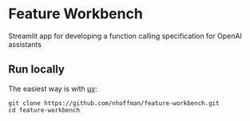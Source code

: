# Feature Workbench

Streamlit app for developing a function calling specification for OpenAI assistants

## Run locally

The easiest way is with [uv](https://github.com/astral-sh/uv):

```
git clone https://github.com/nhoffman/feature-workbench.git
cd feature-workbench
```







